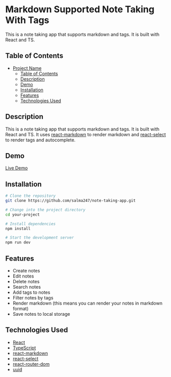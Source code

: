 # Markdown Supported Note Taking With Tags

This is a note taking app that supports markdown and tags. It is built with React and TS.


## Table of Contents

- [Project Name](#project-name)
  - [Table of Contents](#table-of-contents)
  - [Description](#description)
  - [Demo](#demo)
  - [Installation](#installation)
  - [Features](#features)
  - [Technologies Used](#technologies-used)

## Description

This is a note taking app that supports markdown and tags. It is built with React and TS. It uses [react-markdown](https://www.npmjs.com/package/react-markdown) to render markdown and [react-select](https://www.npmjs.com/package/react-select) to render tags and autocomplete.

## Demo

[Live Demo](https://salma247.github.io/note-taking-app/)

## Installation

```bash
# Clone the repository
git clone https://github.com/salma247/note-taking-app.git

# Change into the project directory
cd your-project

# Install dependencies
npm install

# Start the development server
npm run dev
```

## Features

- Create notes
- Edit notes
- Delete notes
- Search notes
- Add tags to notes
- Filter notes by tags
- Render markdown (this means you can render your notes in markdown format)
- Save notes to local storage

## Technologies Used

- [React](https://reactjs.org/)
- [TypeScript](https://www.typescriptlang.org/)
- [react-markdown](https://www.npmjs.com/package/react-markdown)
- [react-select](https://www.npmjs.com/package/react-select)
- [react-router-dom](https://www.npmjs.com/package/react-router-dom)
- [uuid](https://www.npmjs.com/package/uuid)


